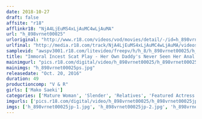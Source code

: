 ```yaml
---
date: 2018-10-27
draft: false
affsite: "r18"
afflinkr18: "NjA4LjEuMS4xLjAuMC4wLjAuMA"
url: "h_898vrnet00025"
urloriginal: "http://www.r18.com/videos/vod/movies/detail/-/id=h_898vrnet00025"
urlfinal: "http://media.r18.com/track/NjA4LjEuMS4xLjAuMC4wLjAuMA/videos/vod/movies/detail/-/id=h_898vrnet00025"
samplevid: "awspv3001.r18.com/litevideo/freepv/h/h_8/h_898vrnet00025/h_898vrnet00025_dmb_w.mp4"
title: "Immoral Incest Scat Play - Her Own Daddy's Never Seen Her Anal Hole, But... Mako Saeki"
mainimgurl: "pics.r18.com/digital/video/h_898vrnet00025/h_898vrnet00025ps.jpg"
mainimgs: "h_898vrnet00025ps.jpg"
releasedate: "Oct. 20, 2016"
duration: 49
productioncomp: "V & R"
girls: ['Mako Saeki']
categories: ['Mature Woman', 'Slender', 'Relatives', 'Featured Actress', 'Drama', 'Pooping', 'Hi-Def']
imgurls: ['pics.r18.com/digital/video/h_898vrnet00025/h_898vrnet00025jp-1.jpg', 'pics.r18.com/digital/video/h_898vrnet00025/h_898vrnet00025jp-2.jpg', 'pics.r18.com/digital/video/h_898vrnet00025/h_898vrnet00025jp-3.jpg', 'pics.r18.com/digital/video/h_898vrnet00025/h_898vrnet00025jp-4.jpg', 'pics.r18.com/digital/video/h_898vrnet00025/h_898vrnet00025jp-5.jpg', 'pics.r18.com/digital/video/h_898vrnet00025/h_898vrnet00025jp-6.jpg', 'pics.r18.com/digital/video/h_898vrnet00025/h_898vrnet00025jp-7.jpg', 'pics.r18.com/digital/video/h_898vrnet00025/h_898vrnet00025jp-8.jpg', 'pics.r18.com/digital/video/h_898vrnet00025/h_898vrnet00025jp-9.jpg', 'pics.r18.com/digital/video/h_898vrnet00025/h_898vrnet00025jp-10.jpg', 'pics.r18.com/digital/video/h_898vrnet00025/h_898vrnet00025jp-11.jpg', 'pics.r18.com/digital/video/h_898vrnet00025/h_898vrnet00025jp-12.jpg', 'pics.r18.com/digital/video/h_898vrnet00025/h_898vrnet00025jp-13.jpg', 'pics.r18.com/digital/video/h_898vrnet00025/h_898vrnet00025jp-14.jpg', 'pics.r18.com/digital/video/h_898vrnet00025/h_898vrnet00025jp-15.jpg', 'pics.r18.com/digital/video/h_898vrnet00025/h_898vrnet00025jp-16.jpg', 'pics.r18.com/digital/video/h_898vrnet00025/h_898vrnet00025jp-17.jpg', 'pics.r18.com/digital/video/h_898vrnet00025/h_898vrnet00025jp-18.jpg', 'pics.r18.com/digital/video/h_898vrnet00025/h_898vrnet00025jp-19.jpg', 'pics.r18.com/digital/video/h_898vrnet00025/h_898vrnet00025jp-20.jpg']
imgs: ['h_898vrnet00025jp-1.jpg', 'h_898vrnet00025jp-2.jpg', 'h_898vrnet00025jp-3.jpg', 'h_898vrnet00025jp-4.jpg', 'h_898vrnet00025jp-5.jpg', 'h_898vrnet00025jp-6.jpg', 'h_898vrnet00025jp-7.jpg', 'h_898vrnet00025jp-8.jpg', 'h_898vrnet00025jp-9.jpg', 'h_898vrnet00025jp-10.jpg', 'h_898vrnet00025jp-11.jpg', 'h_898vrnet00025jp-12.jpg', 'h_898vrnet00025jp-13.jpg', 'h_898vrnet00025jp-14.jpg', 'h_898vrnet00025jp-15.jpg', 'h_898vrnet00025jp-16.jpg', 'h_898vrnet00025jp-17.jpg', 'h_898vrnet00025jp-18.jpg', 'h_898vrnet00025jp-19.jpg', 'h_898vrnet00025jp-20.jpg']
---
```

